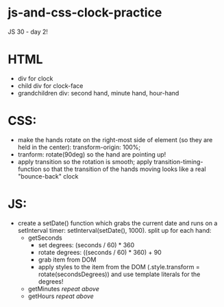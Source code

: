 # js-and-css-clock-practice
JS 30 - day 2!

# HTML
- div for clock
- child div for clock-face
- grandchildren div: second hand, minute hand, hour-hand

# CSS: 
- make the hands rotate on the right-most side of element (so they are held in the center): transform-origin: 100%; 
- tranform: rotate(90deg) so the hand are pointing up! 
- apply transition so the rotation is smooth; apply transition-timing-function so that the transition of the hands moving looks like a real "bounce-back" clock

# JS: 

- create a setDate() function which grabs the current date and runs on a setInterval timer: setInterval(setDate(), 1000). split up for each hand: 
    - getSeconds
        - set degrees: (seconds / 60) * 360
        - rotate degrees: ((seconds / 60) * 360) + 90
        - grab item from DOM
        - apply styles to the item from the DOM (.style.transform = rotate(secondsDegrees)) and use template literals for the degrees!
    - getMinutes *repeat above*
    - getHours *repeat above*